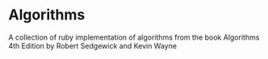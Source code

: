# Algorithms

A collection of ruby implementation of algorithms from the book Algorithms 4th Edition by Robert Sedgewick and Kevin Wayne